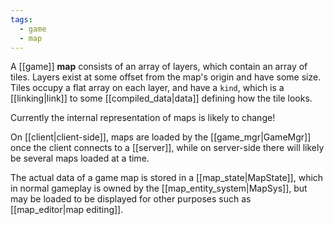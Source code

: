 ```yaml
---
tags:
  - game
  - map
---
```

A [[game]] **map** consists of an array of layers, which contain an array of tiles. Layers exist at some offset from the map's origin and have some size. Tiles occupy a flat array on each layer, and have a `kind`, which is a [[linking|link]] to some [[compiled_data|data]] defining how the tile looks. 
  
Currently the internal representation of maps is likely to change!

On [[client|client-side]], maps are loaded by the [[game_mgr|GameMgr]] once the client connects to a [[server]], while on server-side there will likely be several maps loaded at a time.    

The actual data of a game map is stored in a [[map_state|MapState]], which in normal gameplay is owned by the [[map_entity_system|MapSys]], but may be loaded to be displayed for other purposes such as [[map_editor|map editing]].